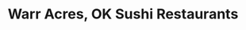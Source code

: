 ---
layout: city
title: Warr Acres, OK Sushi Restaurants
permalink: /oklahoma/warr-acres/
stateAbbr: OK
stateName: Oklahoma
cityName: Warr Acres

---